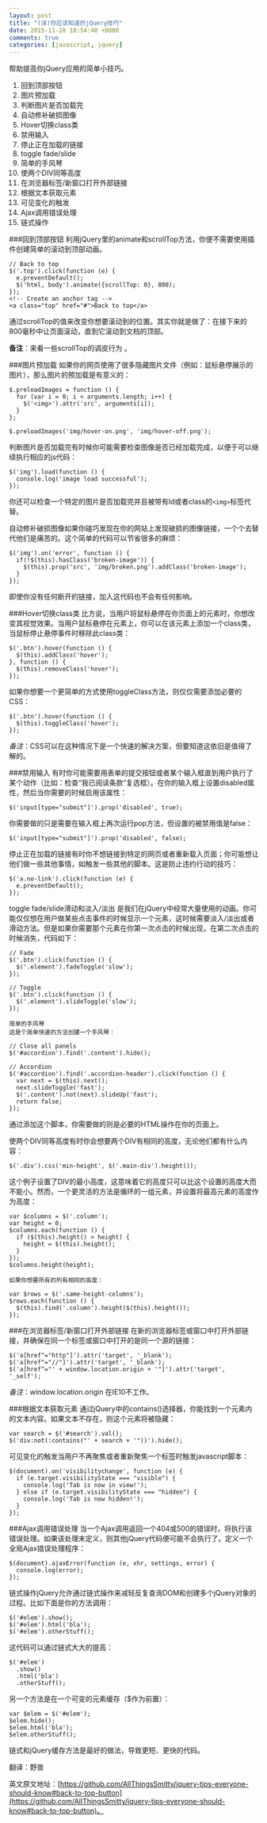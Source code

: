 ```yaml
---
layout: post
title: "(译)你应该知道的jQuery技巧"
date: 2015-11-20 18:54:40 +0800
comments: true
categories: [javascript, jquery]
---
```


帮助提高你jQuery应用的简单小技巧。

1. 	回到顶部按钮
2.	图片预加载
3.	判断图片是否加载完
4.	自动修补破损图像
5.	Hover切换class类
6.	禁用输入
7.	停止正在加载的链接
8.	toggle fade/slide
9.	简单的手风琴
10.	使两个DIV同等高度
11.	在浏览器标签/新窗口打开外部链接
12.	根据文本获取元素
13.	可见变化的触发
14.	Ajax调用错误处理
15.	链式操作

###回到顶部按钮
利用jQuery里的animate和scrollTop方法，你便不需要使用插件创建简单的滚动到顶部动画。

	// Back to top
	$('.top').click(function (e) {
	  e.preventDefault();
	  $('html, body').animate({scrollTop: 0}, 800);
	});
	<!-- Create an anchor tag -->
	<a class="top" href="#">Back to top</a>

通过scrollTop的值来改变你想要滚动到的位置。其实你就是做了：在接下来的800毫秒中让页面滚动，直到它滚动到文档的顶部。

**备注**：来看一些scrollTop的调皮行为 。

###图片预加载
如果你的网页使用了很多隐藏图片文件（例如：鼠标悬停展示的图片），那么图片的预加载是有意义的：

	$.preloadImages = function () {
	  for (var i = 0; i < arguments.length; i++) {
	    $('<img>').attr('src', arguments[i]);
	  }
	};

	$.preloadImages('img/hover-on.png', 'img/hover-off.png');

判断图片是否加载完有时候你可能需要检查图像是否已经加载完成，以便于可以继续执行相应的js代码：

	$('img').load(function () {
	  console.log('image load successful');
	});

你还可以检查一个特定的图片是否加载完并且被带有Id或者class的`<img>`标签代替。

自动修补破损图像如果你碰巧发现在你的网站上发现破损的图像链接，一个个去替代他们是痛苦的。这个简单的代码可以节省很多的麻烦：

	$('img').on('error', function () {
	  if(!$(this).hasClass('broken-image')) {
	    $(this).prop('src', 'img/broken.png').addClass('broken-image');
	  }
	});

即使你没有任何断开的链接，加入这代码也不会有任何影响。

###Hover切换class类
比方说，当用户将鼠标悬停在你页面上的元素时，你想改变其视觉效果。当用户鼠标悬停在元素上，你可以在该元素上添加一个class类，当鼠标停止悬停事件时移除此class类：

	$('.btn').hover(function () {
	  $(this).addClass('hover');
	}, function () {
	  $(this).removeClass('hover');
	});

如果你想要一个更简单的方式使用toggleClass方法，则仅仅需要添加必要的CSS：

	$('.btn').hover(function () {
	  $(this).toggleClass('hover');
	});

*备注*：CSS可以在这种情况下是一个快速的解决方案，但要知道这依旧是值得了解的。

###禁用输入
有时你可能需要用表单的提交按钮或者某个输入框直到用户执行了某个动作（比如：检查“我已阅读条款”复选框）。在你的输入框上设置disabled属性，然后当你需要的时候启用该属性：

	$('input[type="submit"]').prop('disabled', true);

你需要做的只是需要在输入框上再次运行pop方法，但设置的被禁用值是false：

	$('input[type="submit"]').prop('disabled', false);

停止正在加载的链接有时你不想链接到特定的网页或者重新载入页面；你可能想让他们做一些其他事情，如触发一些其他的脚本。这是防止违约行动的技巧：

	$('a.no-link').click(function (e) {
	  e.preventDefault();
	});

toggle fade/slide滑动和淡入/淡出 是我们在jQuery中经常大量使用的动画。你可能仅仅想在用户做某些点击事件的时候显示一个元素，这时候需要淡入/淡出或者滑动方法。但是如果你需要那个元素在你第一次点击的时候出现，在第二次点击的时候消失，代码如下：

	// Fade
	$('.btn').click(function () {
	  $('.element').fadeToggle('slow');
	});

	// Toggle
	$('.btn').click(function () {
	  $('.element').slideToggle('slow');
	});

	简单的手风琴
	这是个简单快速的方法创建一个手风琴：

	// Close all panels
	$('#accordion').find('.content').hide();

	// Accordion
	$('#accordion').find('.accordion-header').click(function () {
	  var next = $(this).next();
	  next.slideToggle('fast');
	  $('.content').not(next).slideUp('fast');
	  return false;
	});

通过添加这个脚本，你需要做的则是必要的HTML操作在你的页面上。

使两个DIV同等高度有时你会想要两个DIV有相同的高度，无论他们都有什么内容：

	$('.div').css('min-height', $('.main-div').height());

这个例子设置了DIV的最小高度，这意味着它的高度只可以比这个设置的高度大而不能小。然而，一个更灵活的方法是循环的一组元素，并设置将最高元素的高度作为高度：

	var $columns = $('.column');
	var height = 0;
	$columns.each(function () {
	  if ($(this).height() > height) {
	    height = $(this).height();
	  }
	});
	$columns.height(height);

	如果你想要所有的列有相同的高度：

	var $rows = $('.same-height-columns');
	$rows.each(function () {
	  $(this).find('.column').height($(this).height());
	});

###在浏览器标签/新窗口打开外部链接
在新的浏览器标签或窗口中打开外部链接，并确保在同一个标签或窗口中打开的是同一个源的链接：

	$('a[href^="http"]').attr('target', '_blank');
	$('a[href^="//"]').attr('target', '_blank');
	$('a[href^="' + window.location.origin + '"]').attr('target', '_self');

*备注*：window.location.origin 在IE10不工作。

###根据文本获取元素
通过jQuery中的contains()选择器，你能找到一个元素内的文本内容。如果文本不存在，则这个元素将被隐藏：

	var search = $('#search').val();
	$('div:not(:contains("' + search + '"))').hide();

可见变化的触发当用户不再聚焦或者重新聚焦一个标签时触发javascript脚本：

	$(document).on('visibilitychange', function (e) {
	  if (e.target.visibilityState === "visible") {
	    console.log('Tab is now in view!');
	  } else if (e.target.visibilityState === "hidden") {
	    console.log('Tab is now hidden!');
	  }
	});

###Ajax调用错误处理
当一个Ajax调用返回一个404或500的错误时，将执行该错误处理。如果该处理未定义，则其他jQuery代码便可能不会执行了。定义一个全局Ajax错误处理程序：

	$(document).ajaxError(function (e, xhr, settings, error) {
	  console.log(error);
	});

链式操作jQuery允许通过链式操作来减轻反复查询DOM和创建多个jQuery对象的过程。比如下面是你的方法调用：

	$('#elem').show();
	$('#elem').html('bla');
	$('#elem').otherStuff();

这代码可以通过链式大大的提高：

	$('#elem')
	  .show()
	  .html('bla')
	  .otherStuff();

另一个方法是在一个可变的元素缓存（$作为前置）：

	var $elem = $('#elem');
	$elem.hide();
	$elem.html('bla');
	$elem.otherStuff();

链式和jQuery缓存方法是最好的做法，导致更短、更快的代码。

翻译：野兽

英文原文地址：[https://github.com/AllThingsSmitty/jquery-tips-everyone-should-know#back-to-top-button](https://github.com/AllThingsSmitty/jquery-tips-everyone-should-know#back-to-top-button)。